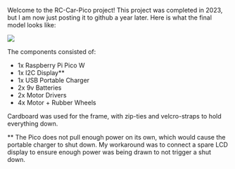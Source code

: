 Welcome to the RC-Car-Pico project! This project was completed in 2023, but I am now just posting it to github a year later.
Here is what the final model looks like:

![](https://staticbytess.github.io/assets/rcCar/finalBuild.jpg)

The components consisted of:
- 1x Raspberry Pi Pico W
- 1x I2C Display**
- 1x USB Portable Charger
- 2x 9v Batteries
- 2x Motor Drivers
- 4x Motor + Rubber Wheels

Cardboard was used for the frame, with zip-ties and velcro-straps to hold everything down.

** The Pico does not pull enough power on its own, which would cause the portable charger to shut down. My workaround was to connect a spare LCD display to ensure enough power was being drawn to not trigger a shut down.
